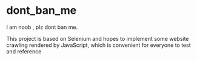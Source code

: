 # dont_ban_me

I am noob , plz dont ban me.

This project is based on Selenium and hopes to implement some website crawling rendered by JavaScript, which is convenient for everyone to test and reference

